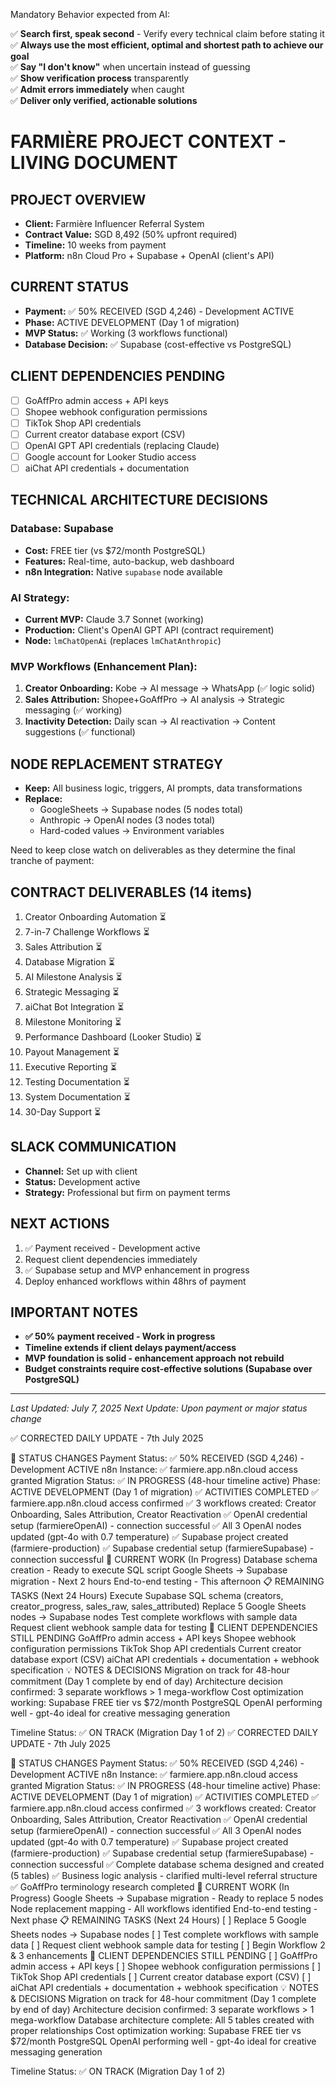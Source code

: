 Mandatory Behavior expected from AI:

✅ **Search first, speak second** - Verify every technical claim before stating it  
✅ **Always use the most efficient, optimal and shortest path to achieve our goal**  
✅ **Say "I don't know"** when uncertain instead of guessing  
✅ **Show verification process** transparently  
✅ **Admit errors immediately** when caught  
✅ **Deliver only verified, actionable solutions**


# FARMIÈRE PROJECT CONTEXT - LIVING DOCUMENT

## PROJECT OVERVIEW
- **Client:** Farmière Influencer Referral System
- **Contract Value:** SGD 8,492 (50% upfront required)
- **Timeline:** 10 weeks from payment
- **Platform:** n8n Cloud Pro + Supabase + OpenAI (client's API)

## CURRENT STATUS
- **Payment:** ✅ 50% RECEIVED (SGD 4,246) - Development ACTIVE
- **Phase:** ACTIVE DEVELOPMENT (Day 1 of migration)
- **MVP Status:** ✅ Working (3 workflows functional)
- **Database Decision:** ✅ Supabase (cost-effective vs PostgreSQL)

## CLIENT DEPENDENCIES PENDING
- [ ] GoAffPro admin access + API keys
- [ ] Shopee webhook configuration permissions
- [ ] TikTok Shop API credentials  
- [ ] Current creator database export (CSV)
- [ ] OpenAI GPT API credentials (replacing Claude)
- [ ] Google account for Looker Studio access
- [ ] aiChat API credentials + documentation

## TECHNICAL ARCHITECTURE DECISIONS
### Database: Supabase
- **Cost:** FREE tier (vs $72/month PostgreSQL)
- **Features:** Real-time, auto-backup, web dashboard
- **n8n Integration:** Native `supabase` node available

### AI Strategy: 
- **Current MVP:** Claude 3.7 Sonnet (working)
- **Production:** Client's OpenAI GPT API (contract requirement)
- **Node:** `lmChatOpenAi` (replaces `lmChatAnthropic`)

### MVP Workflows (Enhancement Plan):
1. **Creator Onboarding:** Kobe → AI message → WhatsApp (✅ logic solid)
2. **Sales Attribution:** Shopee+GoAffPro → AI analysis → Strategic messaging (✅ working)
3. **Inactivity Detection:** Daily scan → AI reactivation → Content suggestions (✅ functional)

## NODE REPLACEMENT STRATEGY
- **Keep:** All business logic, triggers, AI prompts, data transformations
- **Replace:** 
  - GoogleSheets → Supabase nodes (5 nodes total)
  - Anthropic → OpenAI nodes (3 nodes total)
  - Hard-coded values → Environment variables

Need to keep close watch on deliverables as they determine the final tranche of payment:


## CONTRACT DELIVERABLES (14 items)
1. Creator Onboarding Automation ⏳
2. 7-in-7 Challenge Workflows ⏳
3. Sales Attribution ⏳
4. Database Migration ⏳
5. AI Milestone Analysis ⏳
6. Strategic Messaging ⏳
7. aiChat Bot Integration ⏳
8. Milestone Monitoring ⏳
9. Performance Dashboard (Looker Studio) ⏳
10. Payout Management ⏳
11. Executive Reporting ⏳
12. Testing Documentation ⏳
13. System Documentation ⏳
14. 30-Day Support ⏳

## SLACK COMMUNICATION
- **Channel:** Set up with client
- **Status:** Development active
- **Strategy:** Professional but firm on payment terms

## NEXT ACTIONS
1. ✅ Payment received - Development active
2. Request client dependencies immediately
3. ✅ Supabase setup and MVP enhancement in progress
4. Deploy enhanced workflows within 48hrs of payment

## IMPORTANT NOTES
- **✅ 50% payment received - Work in progress**
- **Timeline extends if client delays payment/access**
- **MVP foundation is solid - enhancement approach not rebuild**
- **Budget constraints require cost-effective solutions (Supabase over PostgreSQL)**

---
*Last Updated: July 7, 2025*
*Next Update: Upon payment or major status change*




✅ CORRECTED DAILY UPDATE - 7th July 2025

🎯 STATUS CHANGES
Payment Status: ✅ 50% RECEIVED (SGD 4,246) - Development ACTIVE
n8n Instance: ✅ farmiere.app.n8n.cloud access granted
Migration Status: ✅ IN PROGRESS (48-hour timeline active)
Phase: ACTIVE DEVELOPMENT (Day 1 of migration)
✅ ACTIVITIES COMPLETED
✅ farmiere.app.n8n.cloud access confirmed
✅ 3 workflows created: Creator Onboarding, Sales Attribution, Creator Reactivation
✅ OpenAI credential setup (farmiereOpenAI) - connection successful
✅ All 3 OpenAI nodes updated (gpt-4o with 0.7 temperature)
✅ Supabase project created (farmiere-production)
✅ Supabase credential setup (farmiereSupabase) - connection successful
🔄 CURRENT WORK (In Progress)
Database schema creation - Ready to execute SQL script
Google Sheets → Supabase migration - Next 2 hours
End-to-end testing - This afternoon
📋 REMAINING TASKS (Next 24 Hours)
Execute Supabase SQL schema (creators, creator_progress, sales_raw, sales_attributed)
Replace 5 Google Sheets nodes → Supabase nodes
Test complete workflows with sample data
Request client webhook sample data for testing
🚨 CLIENT DEPENDENCIES STILL PENDING
GoAffPro admin access + API keys
Shopee webhook configuration permissions
TikTok Shop API credentials
Current creator database export (CSV)
aiChat API credentials + documentation + webhook specification
💡 NOTES & DECISIONS
Migration on track for 48-hour commitment (Day 1 complete by end of day)
Architecture decision confirmed: 3 separate workflows > 1 mega-workflow
Cost optimization working: Supabase FREE tier vs $72/month PostgreSQL
OpenAI performing well - gpt-4o ideal for creative messaging generation

Timeline Status: ✅ ON TRACK (Migration Day 1 of 2)
✅ CORRECTED DAILY UPDATE - 7th July 2025

🎯 STATUS CHANGES
Payment Status: ✅ 50% RECEIVED (SGD 4,246) - Development ACTIVE
n8n Instance: ✅ farmiere.app.n8n.cloud access granted
Migration Status: ✅ IN PROGRESS (48-hour timeline active)
Phase: ACTIVE DEVELOPMENT (Day 1 of migration)
✅ ACTIVITIES COMPLETED
✅ farmiere.app.n8n.cloud access confirmed
✅ 3 workflows created: Creator Onboarding, Sales Attribution, Creator Reactivation
✅ OpenAI credential setup (farmiereOpenAI) - connection successful
✅ All 3 OpenAI nodes updated (gpt-4o with 0.7 temperature)
✅ Supabase project created (farmiere-production)
✅ Supabase credential setup (farmiereSupabase) - connection successful
✅ Complete database schema designed and created (5 tables)
✅ Business logic analysis - clarified multi-level referral structure
✅ GoAffPro terminology research completed
🔄 CURRENT WORK (In Progress)
Google Sheets → Supabase migration - Ready to replace 5 nodes
Node replacement mapping - All workflows identified
End-to-end testing - Next phase
📋 REMAINING TASKS (Next 24 Hours)
[ ] Replace 5 Google Sheets nodes → Supabase nodes
[ ] Test complete workflows with sample data
[ ] Request client webhook sample data for testing
[ ] Begin Workflow 2 & 3 enhancements
🚨 CLIENT DEPENDENCIES STILL PENDING
[ ] GoAffPro admin access + API keys
[ ] Shopee webhook configuration permissions
[ ] TikTok Shop API credentials
[ ] Current creator database export (CSV)
[ ] aiChat API credentials + documentation + webhook specification
💡 NOTES & DECISIONS
Migration on track for 48-hour commitment (Day 1 complete by end of day)
Architecture decision confirmed: 3 separate workflows > 1 mega-workflow
Database architecture complete: All 5 tables created with proper relationships
Cost optimization working: Supabase FREE tier vs $72/month PostgreSQL
OpenAI performing well - gpt-4o ideal for creative messaging generation

Timeline Status: ✅ ON TRACK (Migration Day 1 of 2)






